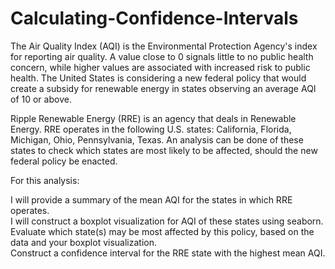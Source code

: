 # Calculating-Confidence-Intervals
The Air Quality Index (AQI) is the Environmental Protection Agency's index for reporting air quality. A value close to 0 signals little to no public health concern, while higher values are associated with increased risk to public health. The United States is considering a new federal policy that would create a subsidy for renewable energy in states observing an average AQI of 10 or above.

Ripple Renewable Energy (RRE) is an agency that deals in Renewable Energy. RRE operates in the following U.S. states: California, Florida, Michigan, Ohio, Pennsylvania, Texas. An analysis can be done of these states to check which states are most likely to be affected, should the new federal policy be enacted.

For this analysis:

I will provide a summary of the mean AQI for the states in which RRE operates. <br>
I will construct a boxplot visualization for AQI of these states using seaborn. <br>
Evaluate which state(s) may be most affected by this policy, based on the data and your boxplot visualization. <br>
Construct a confidence interval for the RRE state with the highest mean AQI.
